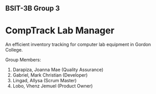 ## BSIT-3B Group 3

# CompTrack Lab Manager
 An efficient inventory tracking for computer lab equipment in Gordon College.

Group Members:
  1. Darapiza, Joanna Mae (Quality Assurance)
  2. Gabriel, Mark Christian (Developer)
  3. Lingad, Allysa (Scrum Master)
  4. Lobo, Vhenz Jemuel (Product Owner)
